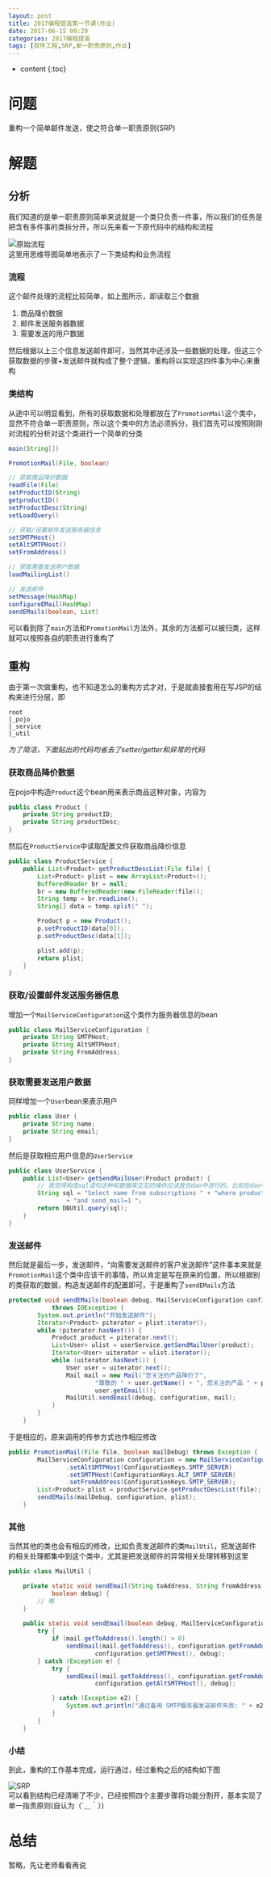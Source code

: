 ```yaml
---
layout: post
title: 2017编程提高第一节课(作业)
date: 2017-06-15 09:29
categories: 2017编程提高
tags: [软件工程,SRP,单一职责原则,作业]
---
```


* content
{:toc}

# 问题
重构一个简单邮件发送，使之符合单一职责原则(SRP)

# 解题
## 分析
我们知道的是单一职责原则简单来说就是一个类只负责一件事，所以我们的任务是把含有多件事的类拆分开，所以先来看一下原代码中的结构和流程

![原始流程][1]  
这里用思维导图简单地表示了一下类结构和业务流程
### 流程
这个邮件处理的流程比较简单，如上图所示，即读取三个数据
1. 商品降价数据
2. 邮件发送服务器数据
3. 需要发送的用户数据

然后根据以上三个信息发送邮件即可，当然其中还涉及一些数据的处理，但这三个获取数据的步骤+发送邮件就构成了整个逻辑，重构将以实现这四件事为中心来重构
### 类结构
从途中可以明显看到，所有的获取数据和处理都放在了`PromotionMail`这个类中，显然不符合单一职责原则，所以这个类中的方法必须拆分，我们首先可以按照刚刚对流程的分析对这个类进行一个简单的分类
```java
main(String[])

PromotionMail(File, boolean)

// 获取商品降价数据
readFile(File)
setProductID(String)
getproductID()
setProductDesc(String)
setLoadQuery()

// 获取/设置邮件发送服务器信息
setSMTPHost()
setAltSMTPHost()
setFromAddress()

// 获取需要发送用户数据
loadMailingList()

// 发送邮件
setMessage(HashMap)
configureEMail(HashMap)
sendEMails(boolean, List)
```
可以看到除了`main`方法和`PromotionMail`方法外，其余的方法都可以被归类，这样就可以按照各自的职责进行重构了

## 重构
由于第一次做重构，也不知道怎么的重构方式才对，于是就直接套用在写JSP的结构来进行分层，即
```
root
|_pojo
|_service
|_util
```
*为了简洁，下面贴出的代码均省去了setter/getter和异常的代码*
### 获取商品降价数据
在pojo中构造`Product`这个bean用来表示商品这种对象，内容为
```java
public class Product {
	private String productID;
	private String productDesc;
}
```
然后在`ProductService`中读取配置文件获取商品降价信息
```java
public class ProductService {
	public List<Product> getProductDescList(File file) {
		List<Product> plist = new ArrayList<Product>();
		BufferedReader br = null;
		br = new BufferedReader(new FileReader(file));
		String temp = br.readLine();
		String[] data = temp.split(" ");

		Product p = new Product();
		p.setProductID(data[0]);
		p.setProductDesc(data[1]);

		plist.add(p);
		return plist;
	}
}
```
### 获取/设置邮件发送服务器信息
增加一个`MailServiceConfiguration`这个类作为服务器信息的bean
```java
public class MailServiceConfiguration {
	private String SMTPHost;
	private String AltSMTPHost;
	private String FromAddress;
}
```
### 获取需要发送用户数据
同样增加一个`User`bean来表示用户
```java
public class User {
	private String name;
	private String email;
}
```
然后是获取相应用户信息的`UserService`
```java
public class UserService {
	public List<User> getSendMailUser(Product product) {
		// 我觉得构造sql语句这种和数据库交互的操作应该放在dao中进行的，比如在dao中有一个类似findByProductID(String pattern)的方法，那这里就简单处理了，只是为了返回一个userlist的结果
		String sql = "Select name from subscriptions " + "where product_id= '" + product.getProductID() + "' "
				+ "and send_mail=1 ";
		return DBUtil.query(sql);
	}
}
```
### 发送邮件
然后就是最后一步，发送邮件，“向需要发送邮件的客户发送邮件”这件事本来就是`PromotionMail`这个类中应该干的事情，所以肯定是写在原来的位置，所以根据别的类获取的数据，构造发送邮件的配置即可，于是重构了`sendEMails`方法
```java
protected void sendEMails(boolean debug, MailServiceConfiguration configuration, List<Product> plist)
			throws IOException {
		System.out.println("开始发送邮件");
		Iterator<Product> piterator = plist.iterator();
		while (piterator.hasNext()) {
			Product product = piterator.next();
			List<User> ulist = userService.getSendMailUser(product);
			Iterator<User> uiterator = ulist.iterator();
			while (uiterator.hasNext()) {
				User user = uiterator.next();
				Mail mail = new Mail("您关注的产品降价了",
						"尊敬的 " + user.getName() + ", 您关注的产品 " + plist.get(0).getProductDesc() + " 降价了，欢迎购买!",
						user.getEmail());
				MailUtil.sendEmail(debug, configuration, mail);
			}
		}
	}
```
于是相应的，原来调用的传参方式也作相应修改
```java
public PromotionMail(File file, boolean mailDebug) throws Exception {
		MailServiceConfiguration configuration = new MailServiceConfiguration()
				.setAltSMTPHost(ConfigurationKeys.SMTP_SERVER)
				.setSMTPHost(ConfigurationKeys.ALT_SMTP_SERVER)
				.setFromAddress(ConfigurationKeys.SMTP_SERVER);
		List<Product> plist = productService.getProductDescList(file);
		sendEMails(mailDebug, configuration, plist);
	}
```
### 其他
当然其他的类也会有相应的修改，比如负责发送邮件的类`MailUtil`，把发送邮件的相关处理都集中到这个类中，尤其是把发送邮件的异常相关处理转移到这里
```java
public class MailUtil {

	private static void sendEmail(String toAddress, String fromAddress, String subject, String message, String smtpHost,
			boolean debug) {
		// 略
	}
	
	public static void sendEmail(boolean debug, MailServiceConfiguration configuration, Mail mail) {
		try {
			if (mail.getToAddress().length() > 0)
				sendEmail(mail.getToAddress(), configuration.getFromAddress(), mail.getSubject(), mail.getMessage(),
						configuration.getSMTPHost(), debug);
		} catch (Exception e) {
			try {
				sendEmail(mail.getToAddress(), configuration.getFromAddress(), mail.getSubject(), mail.getMessage(),
						configuration.getAltSMTPHost(), debug);

			} catch (Exception e2) {
				System.out.println("通过备用 SMTP服务器发送邮件失败: " + e2.getMessage());
			}
		}
	}
```
### 小结
到此，重构的工作基本完成，运行通过，经过重构之后的结构如下图

![SRP][2]  
可以看到结构已经清晰了不少，已经按照四个主要步骤将功能分割开，基本实现了单一指责原则(自认为（´＿｀）)

# 总结
暂略，先让老师看看再说

  [1]: http://olwt21mf4.bkt.clouddn.com/17-6-15/66201134.jpg "原始流程"
  [2]: http://olwt21mf4.bkt.clouddn.com/17-6-15/8104060.jpg "SRP流程"